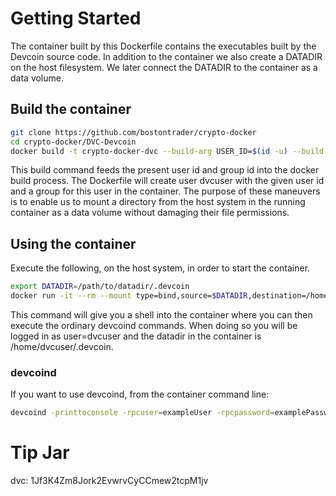 # Getting Started

The container built by this Dockerfile contains the executables built by the Devcoin source code.  In addition to the container we also create a DATADIR on the host filesystem.  We later connect the DATADIR to the container as a data volume.

## Build the container

```sh
git clone https://github.com/bostontrader/crypto-docker
cd crypto-docker/DVC-Devcoin
docker build -t crypto-docker-dvc --build-arg USER_ID=$(id -u) --build-arg GROUP_ID=$(id -g) .
```
This build command feeds the present user id and group id into the docker build process.  The Dockerfile will
create user dvcuser with the given user id and a group for this user in the container.  The purpose of these maneuvers
is to enable us to mount a directory from the host system in the running container as a data volume without damaging 
their file permissions.


## Using the container

Execute the following, on the host system, in order to start the container.

```sh
export DATADIR=/path/to/datadir/.devcoin
docker run -it --rm --mount type=bind,source=$DATADIR,destination=/home/dvcuser/.devcoin crypto-docker-dvc
```
This command will give you a shell into the container where you can then execute the ordinary devcoind commands.
When doing so you will be logged in as user=dvcuser and the datadir in the container is /home/dvcuser/.devcoin.



### devcoind

If you want to use devcoind, from the container command line:
```sh
devcoind -printtoconsole -rpcuser=exampleUser -rpcpassword=examplePassword
```

# Tip Jar

dvc: 1Jf3K4Zm8Jork2EvwrvCyCCmew2tcpM1jv
